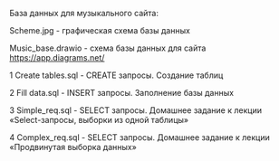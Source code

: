 База данных для музыкального сайта:

Scheme.jpg          - графическая схема базы данных

Music_base.drawio   - схема базы данных для сайта https://app.diagrams.net/

1 Create tables.sql - CREATE запросы. Создание таблиц

2 Fill data.sql     - INSERT запросы. Заполнение базы данных

3 Simple_req.sql    - SELECT запросы. Домашнее задание к лекции «Select-запросы, выборки из одной таблицы»

4 Complex_req.sql   - SELECT запросы. Домашнее задание к лекции «Продвинутая выборка данных»

